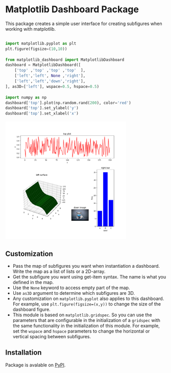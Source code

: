 # Matplotlib Dashboard Package

This package creates a simple user interface for creating subfigures when working with matplotlib.

<div style="overflow-y: scroll; max-height: 250px">

```python
import matplotlib.pyplot as plt
plt.figure(figsize=(10,10))

from matplotlib_dashboard import MatplotlibDashboard
dashboard = MatplotlibDashboard([
    ['top' ,'top' ,'top' ,'top'  ],
    ['left','left', None ,'right'],
    ['left','left','down','right'],
], as3D=['left'], wspace=0.5, hspace=0.5)

import numpy as np
dashboard['top'].plot(np.random.rand(200), color='red')
dashboard['top'].set_ylabel('y')
dashboard['top'].set_xlabel('x')
dashboard['top'].set_title('top plot')

dashboard['right'].bar(['A','B','C'], [10,35,17], color='blue')
dashboard['right'].set_ylabel('freq')
dashboard['right'].set_xlabel('label')
dashboard['right'].set_title('right bar')

from PIL import Image
dashboard['down'].imshow(Image.open('./test1.jpeg'))
dashboard['down'].get_xaxis().set_ticks([])
dashboard['down'].get_yaxis().set_ticks([])
dashboard['down'].set_title('down image')

z = ((5-np.arange(100)%10)**3).reshape(10,10)
x, y = np.meshgrid(np.arange(z.shape[0]), np.arange(z.shape[1]))
dashboard['left'].plot_surface(x, y, z, color='green')
dashboard['left'].set_ylabel('x')
dashboard['left'].set_xlabel('y')
dashboard['left'].set_zlabel('z')
dashboard['left'].set_title('left surface')

plt.show()
```

</div>
<br/>

<img src="https://github.com/BehzadShayegh/matplotlib-dashboard/blob/master/tests/test1_output.png?raw=true" style="width: 75%;" />

## Customization

* Pass the map of subfigures you want when instantiation a dashboard. Write the map as a list of lists or a 2D-array.
* Get the subfigure you want using get-item syntax. The name is what you defined in the map.
* Use the `None` keyword to access empty part of the map.
* Use `as3D` argument to determine which subfigures are 3D.
* Any customization on `matplotlib.pyplot` also applies to this dashboard. For example, use `plt.figure(figsize=(x,y))` to change the size of the dashboard figure.
* This module is based on `matplotlib.gridspec`. So you can use the parameters that are configurable in the initialization of a `gridspec` with the same functionality in the initialization of this module. For example, set the `wspace` and `hspace` parameters to change the horizontal or vertical spacing between subfigures.

## Installation
Package is avalable on [PyPI](https://test.pypi.org/project/matplotlib-dashboard/).